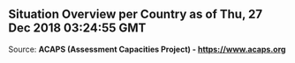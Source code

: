 ## Situation Overview per Country as of Thu, 27 Dec 2018 03:24:55 GMT

Source: **ACAPS (Assessment Capacities Project) - https://www.acaps.org**